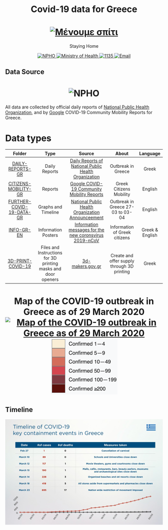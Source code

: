 <h1 align="center">Covid-19 data for Greece
</h1>
<h1 align="center">
  <a href="https://menoumespiti.gr/" title="Staying Home">
    <img alt="Μένουμε σπίτι" src="https://menoumespiti.gr/wp-content/uploads/2020/03/menoume_spiti-600-600-plain.svg" width="164px" height="189px" />
  </a>
  <br />
</h1>

<p align="center">
  Staying Home
</p>

<div align="center">
  <a href="https://eody.gov.gr/en/">
    <img alt="NPHO" src="https://img.shields.io/badge/NPHO-blue.svg" />
  </a>
  <a href="https://www.moh.gov.gr/">
    <img alt="Ministry of Health" src="https://img.shields.io/badge/Ministry of Health-orange.svg" />
  </a>
  <a href="https://tel:1135">
    <img alt="1135" src="https://img.shields.io/badge/1135-green.svg" />
  </a>  
  <a href="https://mailto:info@eody.gov.gr">
    <img alt="Email" src="https://img.shields.io/badge/info@eody.gov.gr-red.svg" />
  </a>
</div>


## Data Source
<h1 align="center" href="https://eody.gov.gr/en/" title="National Public Health Organization">
    <img alt="NPHO" src="https://eody.gov.gr/wp-content/themes/egritosTpl/images/eody-en.png" width="164px" height="189px" />
</h1>

All data are collected by official daily reports of [National Public Health Organization](https://eody.gov.gr/en/), and by [Google](https://www.google.com/covid19/mobility/) COVID-19 Community Mobility Reports for Greece.


# Data types

Folder | Type | Source | About | Language
:------:|:--------:|:--------:|:--------:|:--------:|
[DAILY-REPORTS-GR](https://eody.gov.gr/en/) | Daily Reports | [Daily Reports of National Public Health Organization](https://eody.gov.gr/epidimiologika-statistika-dedomena/imerisies-ektheseis-covid-19/) | Outbreak in Greece | Greek
[CITIZENS-MOBILITY-GR](https://eody.gov.gr/) | Reports | [Google COVID-19 Community Mobility Reports](https://www.google.com/covid19/mobility/) | Greek Citizens Mobility | English
[FURTHER-COVID-19-DATA-GR](https://github.com/estamos/COVID-19-GR-DATA/tree/master/FURTHER-COVID-19-DATA-GR) | Graphs and Timeline | [National Public Health Organization Announceement](https://eody.gov.gr/en/further-covid-19-data-from-greece/) | Outbreak in Greece 27-03 to 03-04 | English
[INFO-GR-EN](https://github.com/estamos/COVID-19-GR-DATA/tree/master/INFO-GR-EN) | Information Posters | [Information messages for the new coronsvirus 2019-nCoV](https://eody.gov.gr/enimerotika-minymata-gia-ton-neo-koronaio-2019-ncov/) | Information of Greek citizens | Greek & English
[3D-PRINT-COVID-19](https://github.com/estamos/COVID-19-GR-DATA/tree/master/3D-PRINT-COVID-19) |  Files and Instructions for 3D printing masks and door openers | [3d-makers.gov.gr](https://3d-makers.gov.gr/) | Create and offer supply through 3D printing | Greek

<h1 align="center">Map of the COVID-19 outbreak in Greece as of 29 March 2020
  <a href="https://en.wikipedia.org/wiki/2020_coronavirus_pandemic_in_Greece" title="Χάρτης της έξαρσης COVID-19 στην Ελλάδα ως και τις 29 Μαρτίου">
    <img alt="Map of the COVID-19 outbreak in Greece as of 29 March 2020" src="https://upload.wikimedia.org/wikipedia/commons/thumb/7/79/COVID-19_Outbreak_Cases_in_Greece_per_regional_unit_%28prefecture%29.svg/2498px-COVID-19_Outbreak_Cases_in_Greece_per_regional_unit_%28prefecture%29.svg.png" />
    <img alt="Map of the COVID-19 outbreak in Greece as of 29 March 2020" src="https://raw.githubusercontent.com/estamos/COVID-19-GR-DATA/master/FURTHER-COVID-19-DATA-GR/COVID-19_Outbreak_Cases_in_Greece_per_regional_unit_EN.png" width="214px" height="178px"/>    
  </a>
  <br />
</h1>

## Timeline
<a href="https://github.com/estamos/COVID-19-GR-DATA/blob/master/FURTHER-COVID-19-DATA-GR/COVID-19-Timeline-Key-Containment-Events-in-Greece.jpg">
    <img alt="Timeline Key Containment Events in Greece" src="https://raw.githubusercontent.com/estamos/COVID-19-GR-DATA/master/FURTHER-COVID-19-DATA-GR/COVID-19-Timeline-Key-Containment-Events-in-Greece.jpg" />
  </a>

